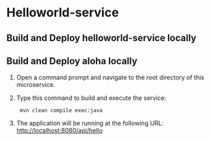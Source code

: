 # Helloworld-service

Build and Deploy helloworld-service locally
------------------------------------------

Build and Deploy aloha locally
------------------------------

1. Open a command prompt and navigate to the root directory of this microservice.
2. Type this command to build and execute the service:

        mvn clean compile exec:java

3. The application will be running at the following URL: <http://localhost:8080/api/hello>